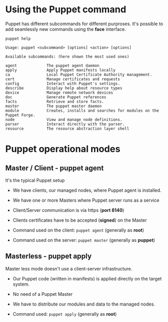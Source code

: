 # Using the Puppet command

Puppet has different subcommands for different purproses. It's possible to add seamlessly new commands using the **face** interface.

    puppet help

    Usage: puppet <subcommand> [options] <action> [options]

    Available subcommands: (here shown the most used ones)

    agent             The puppet agent daemon
    apply             Apply Puppet manifests locally
    ca                Local Puppet Certificate Authority management.
    cert              Manage certificates and requests
    config            Interact with Puppet's settings.
    describe          Display help about resource types
    device            Manage remote network devices
    doc               Generate Puppet references
    facts             Retrieve and store facts.
    master            The puppet master daemon
    module            Creates, installs and searches for modules on the Puppet Forge.
    node              View and manage node definitions.
    parser            Interact directly with the parser.
    resource          The resource abstraction layer shell


# Puppet operational modes

## Master / Client - puppet agent

It's the typical Puppet setup

- We have clients, our managed nodes, where Puppet agent is installed.

- We have one or more Masters where Puppet server runs as a service

- Client/Server communication is via https (**port 8140**)

- Clients certificates have to be accepted (**signed**) on the Master

- Command used on the client: ```puppet agent```  (generally as **root**)

- Command used on the server: ```puppet master```  (generally as **puppet**)


## Masterless - puppet apply

Master less mode doesn't use a client-server infrastructure.

- Our Puppet code (written in manifests) is applied directly on the target system.

- No need of a Puppet Master

- We have to distribute our modules and data to the managed nodes.

- Command used: ```puppet apply``` (generally as **root**)
